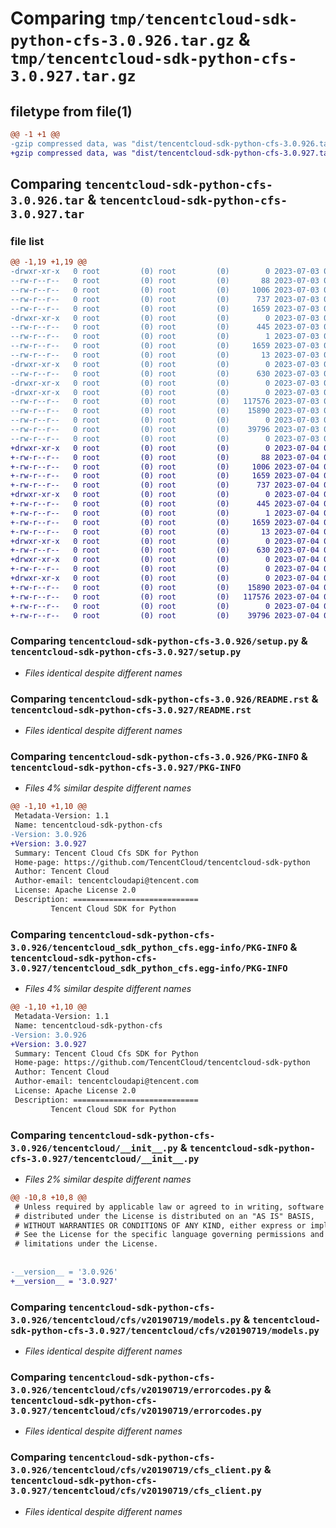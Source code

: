 # Comparing `tmp/tencentcloud-sdk-python-cfs-3.0.926.tar.gz` & `tmp/tencentcloud-sdk-python-cfs-3.0.927.tar.gz`

## filetype from file(1)

```diff
@@ -1 +1 @@
-gzip compressed data, was "dist/tencentcloud-sdk-python-cfs-3.0.926.tar", last modified: Mon Jul  3 00:21:46 2023, max compression
+gzip compressed data, was "dist/tencentcloud-sdk-python-cfs-3.0.927.tar", last modified: Tue Jul  4 00:17:24 2023, max compression
```

## Comparing `tencentcloud-sdk-python-cfs-3.0.926.tar` & `tencentcloud-sdk-python-cfs-3.0.927.tar`

### file list

```diff
@@ -1,19 +1,19 @@
-drwxr-xr-x   0 root         (0) root         (0)        0 2023-07-03 00:21:46.000000 tencentcloud-sdk-python-cfs-3.0.926/
--rw-r--r--   0 root         (0) root         (0)       88 2023-07-03 00:21:46.000000 tencentcloud-sdk-python-cfs-3.0.926/setup.cfg
--rw-r--r--   0 root         (0) root         (0)     1006 2023-07-03 00:21:46.000000 tencentcloud-sdk-python-cfs-3.0.926/setup.py
--rw-r--r--   0 root         (0) root         (0)      737 2023-07-03 00:21:46.000000 tencentcloud-sdk-python-cfs-3.0.926/README.rst
--rw-r--r--   0 root         (0) root         (0)     1659 2023-07-03 00:21:46.000000 tencentcloud-sdk-python-cfs-3.0.926/PKG-INFO
-drwxr-xr-x   0 root         (0) root         (0)        0 2023-07-03 00:21:46.000000 tencentcloud-sdk-python-cfs-3.0.926/tencentcloud_sdk_python_cfs.egg-info/
--rw-r--r--   0 root         (0) root         (0)      445 2023-07-03 00:21:46.000000 tencentcloud-sdk-python-cfs-3.0.926/tencentcloud_sdk_python_cfs.egg-info/SOURCES.txt
--rw-r--r--   0 root         (0) root         (0)        1 2023-07-03 00:21:46.000000 tencentcloud-sdk-python-cfs-3.0.926/tencentcloud_sdk_python_cfs.egg-info/dependency_links.txt
--rw-r--r--   0 root         (0) root         (0)     1659 2023-07-03 00:21:46.000000 tencentcloud-sdk-python-cfs-3.0.926/tencentcloud_sdk_python_cfs.egg-info/PKG-INFO
--rw-r--r--   0 root         (0) root         (0)       13 2023-07-03 00:21:46.000000 tencentcloud-sdk-python-cfs-3.0.926/tencentcloud_sdk_python_cfs.egg-info/top_level.txt
-drwxr-xr-x   0 root         (0) root         (0)        0 2023-07-03 00:21:46.000000 tencentcloud-sdk-python-cfs-3.0.926/tencentcloud/
--rw-r--r--   0 root         (0) root         (0)      630 2023-07-03 00:21:46.000000 tencentcloud-sdk-python-cfs-3.0.926/tencentcloud/__init__.py
-drwxr-xr-x   0 root         (0) root         (0)        0 2023-07-03 00:21:46.000000 tencentcloud-sdk-python-cfs-3.0.926/tencentcloud/cfs/
-drwxr-xr-x   0 root         (0) root         (0)        0 2023-07-03 00:21:46.000000 tencentcloud-sdk-python-cfs-3.0.926/tencentcloud/cfs/v20190719/
--rw-r--r--   0 root         (0) root         (0)   117576 2023-07-03 00:21:46.000000 tencentcloud-sdk-python-cfs-3.0.926/tencentcloud/cfs/v20190719/models.py
--rw-r--r--   0 root         (0) root         (0)    15890 2023-07-03 00:21:46.000000 tencentcloud-sdk-python-cfs-3.0.926/tencentcloud/cfs/v20190719/errorcodes.py
--rw-r--r--   0 root         (0) root         (0)        0 2023-07-03 00:21:46.000000 tencentcloud-sdk-python-cfs-3.0.926/tencentcloud/cfs/v20190719/__init__.py
--rw-r--r--   0 root         (0) root         (0)    39796 2023-07-03 00:21:46.000000 tencentcloud-sdk-python-cfs-3.0.926/tencentcloud/cfs/v20190719/cfs_client.py
--rw-r--r--   0 root         (0) root         (0)        0 2023-07-03 00:21:46.000000 tencentcloud-sdk-python-cfs-3.0.926/tencentcloud/cfs/__init__.py
+drwxr-xr-x   0 root         (0) root         (0)        0 2023-07-04 00:17:24.000000 tencentcloud-sdk-python-cfs-3.0.927/
+-rw-r--r--   0 root         (0) root         (0)       88 2023-07-04 00:17:24.000000 tencentcloud-sdk-python-cfs-3.0.927/setup.cfg
+-rw-r--r--   0 root         (0) root         (0)     1006 2023-07-04 00:17:24.000000 tencentcloud-sdk-python-cfs-3.0.927/setup.py
+-rw-r--r--   0 root         (0) root         (0)     1659 2023-07-04 00:17:24.000000 tencentcloud-sdk-python-cfs-3.0.927/PKG-INFO
+-rw-r--r--   0 root         (0) root         (0)      737 2023-07-04 00:17:24.000000 tencentcloud-sdk-python-cfs-3.0.927/README.rst
+drwxr-xr-x   0 root         (0) root         (0)        0 2023-07-04 00:17:24.000000 tencentcloud-sdk-python-cfs-3.0.927/tencentcloud_sdk_python_cfs.egg-info/
+-rw-r--r--   0 root         (0) root         (0)      445 2023-07-04 00:17:24.000000 tencentcloud-sdk-python-cfs-3.0.927/tencentcloud_sdk_python_cfs.egg-info/SOURCES.txt
+-rw-r--r--   0 root         (0) root         (0)        1 2023-07-04 00:17:24.000000 tencentcloud-sdk-python-cfs-3.0.927/tencentcloud_sdk_python_cfs.egg-info/dependency_links.txt
+-rw-r--r--   0 root         (0) root         (0)     1659 2023-07-04 00:17:24.000000 tencentcloud-sdk-python-cfs-3.0.927/tencentcloud_sdk_python_cfs.egg-info/PKG-INFO
+-rw-r--r--   0 root         (0) root         (0)       13 2023-07-04 00:17:24.000000 tencentcloud-sdk-python-cfs-3.0.927/tencentcloud_sdk_python_cfs.egg-info/top_level.txt
+drwxr-xr-x   0 root         (0) root         (0)        0 2023-07-04 00:17:24.000000 tencentcloud-sdk-python-cfs-3.0.927/tencentcloud/
+-rw-r--r--   0 root         (0) root         (0)      630 2023-07-04 00:17:24.000000 tencentcloud-sdk-python-cfs-3.0.927/tencentcloud/__init__.py
+drwxr-xr-x   0 root         (0) root         (0)        0 2023-07-04 00:17:24.000000 tencentcloud-sdk-python-cfs-3.0.927/tencentcloud/cfs/
+-rw-r--r--   0 root         (0) root         (0)        0 2023-07-04 00:17:24.000000 tencentcloud-sdk-python-cfs-3.0.927/tencentcloud/cfs/__init__.py
+drwxr-xr-x   0 root         (0) root         (0)        0 2023-07-04 00:17:24.000000 tencentcloud-sdk-python-cfs-3.0.927/tencentcloud/cfs/v20190719/
+-rw-r--r--   0 root         (0) root         (0)    15890 2023-07-04 00:17:24.000000 tencentcloud-sdk-python-cfs-3.0.927/tencentcloud/cfs/v20190719/errorcodes.py
+-rw-r--r--   0 root         (0) root         (0)   117576 2023-07-04 00:17:24.000000 tencentcloud-sdk-python-cfs-3.0.927/tencentcloud/cfs/v20190719/models.py
+-rw-r--r--   0 root         (0) root         (0)        0 2023-07-04 00:17:24.000000 tencentcloud-sdk-python-cfs-3.0.927/tencentcloud/cfs/v20190719/__init__.py
+-rw-r--r--   0 root         (0) root         (0)    39796 2023-07-04 00:17:24.000000 tencentcloud-sdk-python-cfs-3.0.927/tencentcloud/cfs/v20190719/cfs_client.py
```

### Comparing `tencentcloud-sdk-python-cfs-3.0.926/setup.py` & `tencentcloud-sdk-python-cfs-3.0.927/setup.py`

 * *Files identical despite different names*

### Comparing `tencentcloud-sdk-python-cfs-3.0.926/README.rst` & `tencentcloud-sdk-python-cfs-3.0.927/README.rst`

 * *Files identical despite different names*

### Comparing `tencentcloud-sdk-python-cfs-3.0.926/PKG-INFO` & `tencentcloud-sdk-python-cfs-3.0.927/PKG-INFO`

 * *Files 4% similar despite different names*

```diff
@@ -1,10 +1,10 @@
 Metadata-Version: 1.1
 Name: tencentcloud-sdk-python-cfs
-Version: 3.0.926
+Version: 3.0.927
 Summary: Tencent Cloud Cfs SDK for Python
 Home-page: https://github.com/TencentCloud/tencentcloud-sdk-python
 Author: Tencent Cloud
 Author-email: tencentcloudapi@tencent.com
 License: Apache License 2.0
 Description: ============================
         Tencent Cloud SDK for Python
```

### Comparing `tencentcloud-sdk-python-cfs-3.0.926/tencentcloud_sdk_python_cfs.egg-info/PKG-INFO` & `tencentcloud-sdk-python-cfs-3.0.927/tencentcloud_sdk_python_cfs.egg-info/PKG-INFO`

 * *Files 4% similar despite different names*

```diff
@@ -1,10 +1,10 @@
 Metadata-Version: 1.1
 Name: tencentcloud-sdk-python-cfs
-Version: 3.0.926
+Version: 3.0.927
 Summary: Tencent Cloud Cfs SDK for Python
 Home-page: https://github.com/TencentCloud/tencentcloud-sdk-python
 Author: Tencent Cloud
 Author-email: tencentcloudapi@tencent.com
 License: Apache License 2.0
 Description: ============================
         Tencent Cloud SDK for Python
```

### Comparing `tencentcloud-sdk-python-cfs-3.0.926/tencentcloud/__init__.py` & `tencentcloud-sdk-python-cfs-3.0.927/tencentcloud/__init__.py`

 * *Files 2% similar despite different names*

```diff
@@ -10,8 +10,8 @@
 # Unless required by applicable law or agreed to in writing, software
 # distributed under the License is distributed on an "AS IS" BASIS,
 # WITHOUT WARRANTIES OR CONDITIONS OF ANY KIND, either express or implied.
 # See the License for the specific language governing permissions and
 # limitations under the License.
 
 
-__version__ = '3.0.926'
+__version__ = '3.0.927'
```

### Comparing `tencentcloud-sdk-python-cfs-3.0.926/tencentcloud/cfs/v20190719/models.py` & `tencentcloud-sdk-python-cfs-3.0.927/tencentcloud/cfs/v20190719/models.py`

 * *Files identical despite different names*

### Comparing `tencentcloud-sdk-python-cfs-3.0.926/tencentcloud/cfs/v20190719/errorcodes.py` & `tencentcloud-sdk-python-cfs-3.0.927/tencentcloud/cfs/v20190719/errorcodes.py`

 * *Files identical despite different names*

### Comparing `tencentcloud-sdk-python-cfs-3.0.926/tencentcloud/cfs/v20190719/cfs_client.py` & `tencentcloud-sdk-python-cfs-3.0.927/tencentcloud/cfs/v20190719/cfs_client.py`

 * *Files identical despite different names*

